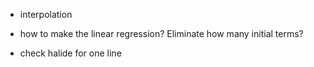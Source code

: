 - interpolation
- how to make the linear regression? Eliminate how many initial terms?



- check halide for one line
